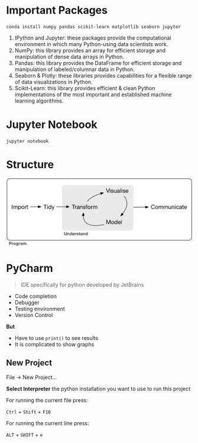 # Important Packages

```
conda install numpy pandas scikit-learn matplotlib seaborn jupyter
```

1. IPython and Jupyter: these packages provide the computational environment in which many Python-using data scientists work.
1. NumPy: this library provides an array for efficient storage and manipulation of dense data arrays in Python.
1. Pandas: this library provides the DataFrame for efficient storage and manipulation of labeled/columnar data in Python.
1. Seaborn & Plotly: these libraries provides capabilities for a flexible range of data visualizations in Python.
1. Scikit-Learn: this library provides efficient & clean Python implementations of the most important and established machine learning algorithms.

# Jupyter Notebook

```
jupyter notebook
```

# Structure

![structure](r_workflow.jpg)

# PyCharm

> IDE specifically for python developed by JetBrains

- Code completion
- Debugger
- Testing environment
- Version Control

**But**

- Have to use `print()` to see results
- It is complicated to show graphs

## New Project

File -> New Project...

**Select Interpreter** the python installation you want to use to run this project

For running the current file press: 

<kbd>`Ctrl`</kbd> + <kbd>`Shift`</kbd> + <kbd>`F10`</kbd>

For running the current line press:

<kbd>`ALT`</kbd> + <kbd>`SHIFT`</kbd> + <kbd>`e`</kbd>
